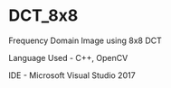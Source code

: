 # DCT_8x8
Frequency Domain Image using 8x8 DCT

Language Used - C++, OpenCV

IDE - Microsoft Visual Studio 2017
